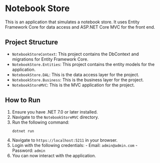 # Notebook Store

This is an application that simulates a notebook store. It uses Entity Framework Core for data access and ASP.NET Core MVC for the front end.

## Project Structure

-   `NotebookStoreContext`: This project contains the DbContext and migrations for Entity Framework Core.
-   `NotebookStore.Entities`: This project contains the entity models for the application.
-   `NotebookStore.DAL`: This is the data access layer for the project.
-   `NotebookStore.Business`: This is the business layer for the project.
-   `NotebookStoreMVC`: This is the MVC application for the project.

## How to Run

1. Ensure you have .NET 7.0 or later installed.
2. Navigate to the `NotebookStoreMVC` directory.
3. Run the following command:
	```bash
	dotnet run
	```
4. Navigate to `https://localhost:5211` in your browser.
5. Login with the following credentials:
		- Email: `admin@admin.com`
		- Password: `admin`
6. You can now interact with the application.
